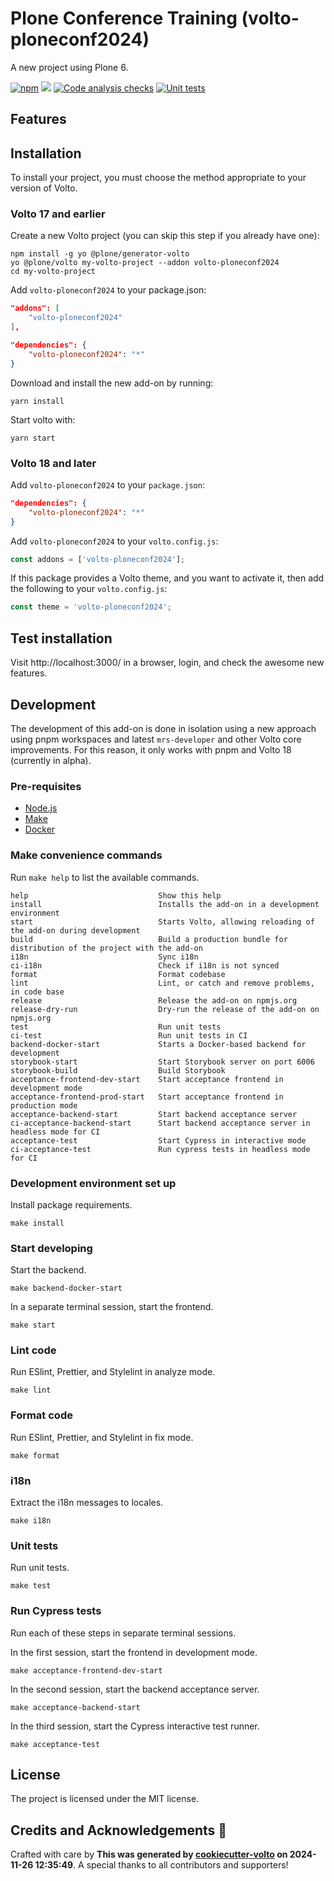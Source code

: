 # Plone Conference Training (volto-ploneconf2024)

A new project using Plone 6.

[![npm](https://img.shields.io/npm/v/volto-ploneconf2024)](https://www.npmjs.com/package/volto-ploneconf2024)
[![](https://img.shields.io/badge/-Storybook-ff4785?logo=Storybook&logoColor=white&style=flat-square)](https://duchenean.github.io/volto-ploneconf2024/)
[![Code analysis checks](https://github.com/duchenean/volto-ploneconf2024/actions/workflows/code.yml/badge.svg)](https://github.com/duchenean/volto-ploneconf2024/actions/workflows/code.yml)
[![Unit tests](https://github.com/duchenean/volto-ploneconf2024/actions/workflows/unit.yml/badge.svg)](https://github.com/duchenean/volto-ploneconf2024/actions/workflows/unit.yml)

## Features

<!-- List your awesome features here -->

## Installation

To install your project, you must choose the method appropriate to your version of Volto.


### Volto 17 and earlier

Create a new Volto project (you can skip this step if you already have one):

```
npm install -g yo @plone/generator-volto
yo @plone/volto my-volto-project --addon volto-ploneconf2024
cd my-volto-project
```

Add `volto-ploneconf2024` to your package.json:

```JSON
"addons": [
    "volto-ploneconf2024"
],

"dependencies": {
    "volto-ploneconf2024": "*"
}
```

Download and install the new add-on by running:

```
yarn install
```

Start volto with:

```
yarn start
```

### Volto 18 and later

Add `volto-ploneconf2024` to your `package.json`:

```json
"dependencies": {
    "volto-ploneconf2024": "*"
}
```

Add `volto-ploneconf2024` to your `volto.config.js`:

```javascript
const addons = ['volto-ploneconf2024'];
```

If this package provides a Volto theme, and you want to activate it, then add the following to your `volto.config.js`:

```javascript
const theme = 'volto-ploneconf2024';
```

## Test installation

Visit http://localhost:3000/ in a browser, login, and check the awesome new features.


## Development

The development of this add-on is done in isolation using a new approach using pnpm workspaces and latest `mrs-developer` and other Volto core improvements.
For this reason, it only works with pnpm and Volto 18 (currently in alpha).


### Pre-requisites

-   [Node.js](https://6.docs.plone.org/install/create-project.html#node-js)
-   [Make](https://6.docs.plone.org/install/create-project.html#make)
-   [Docker](https://6.docs.plone.org/install/create-project.html#docker)


### Make convenience commands

Run `make help` to list the available commands.

```text
help                             Show this help
install                          Installs the add-on in a development environment
start                            Starts Volto, allowing reloading of the add-on during development
build                            Build a production bundle for distribution of the project with the add-on
i18n                             Sync i18n
ci-i18n                          Check if i18n is not synced
format                           Format codebase
lint                             Lint, or catch and remove problems, in code base
release                          Release the add-on on npmjs.org
release-dry-run                  Dry-run the release of the add-on on npmjs.org
test                             Run unit tests
ci-test                          Run unit tests in CI
backend-docker-start             Starts a Docker-based backend for development
storybook-start                  Start Storybook server on port 6006
storybook-build                  Build Storybook
acceptance-frontend-dev-start    Start acceptance frontend in development mode
acceptance-frontend-prod-start   Start acceptance frontend in production mode
acceptance-backend-start         Start backend acceptance server
ci-acceptance-backend-start      Start backend acceptance server in headless mode for CI
acceptance-test                  Start Cypress in interactive mode
ci-acceptance-test               Run cypress tests in headless mode for CI
```

### Development environment set up

Install package requirements.

```shell
make install
```

### Start developing

Start the backend.

```shell
make backend-docker-start
```

In a separate terminal session, start the frontend.

```shell
make start
```

### Lint code

Run ESlint, Prettier, and Stylelint in analyze mode.

```shell
make lint
```

### Format code

Run ESlint, Prettier, and Stylelint in fix mode.

```shell
make format
```

### i18n

Extract the i18n messages to locales.

```shell
make i18n
```

### Unit tests

Run unit tests.

```shell
make test
```

### Run Cypress tests

Run each of these steps in separate terminal sessions.

In the first session, start the frontend in development mode.

```shell
make acceptance-frontend-dev-start
```

In the second session, start the backend acceptance server.

```shell
make acceptance-backend-start
```

In the third session, start the Cypress interactive test runner.

```shell
make acceptance-test
```

## License

The project is licensed under the MIT license.

## Credits and Acknowledgements 🙏

Crafted with care by **This was generated by [cookiecutter-volto](https://github.com/plone/cookiecutter-volto/frontend_addon) on 2024-11-26 12:35:49**. A special thanks to all contributors and supporters!
